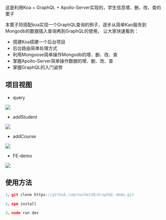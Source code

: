 
这是利用Koa + GraphQL + Apollo-Server实现的，学生信息增、删、改、查的栗子

本栗子将搭配koa实现一个GraphQL查询的例子，逐步从简单Kao服务到Mongodb的数据插入查询再到GraphQL的使用，
让大家快速看到：

* 搭建Koa搭建一个后台项目
* 后台路由简单处理方式
* 利用Mongoose简单操作Mongodb的增、删、改、查
* 掌握Apollo-Server简单操作数据的增、删、改、查
* 掌握GraphQL的入门姿势

## 项目视图

* query

![](http://img.store.naice.me/query.gif)


* addStudent

![](http://img.store.naice.me/addstudent.gif)

* addCourse

![](http://img.store.naice.me/addcourse.gif)


* FE-demo

![](http://img.store.naice.me/demo.gif)

## 使用方法

````js
1、git clone https://github.com/naihe138/GraphQL-demo.git

2、npm install

3、node run dev

````
